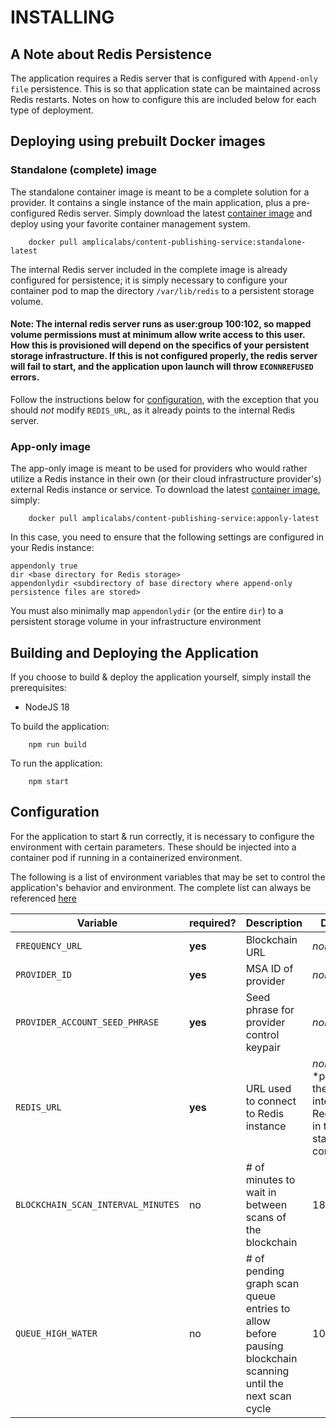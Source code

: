 # INSTALLING

## A Note about Redis Persistence

The application requires a Redis server that is configured with `Append-only file` persistence. This is so that application state can be maintained across Redis restarts. Notes on how to configure this are included below for each type of deployment.


## Deploying using prebuilt Docker images

### Standalone (complete) image

The standalone container image is meant to be a complete solution for a provider. It contains a single instance of the main application, plus a pre-configured Redis server. Simply download the latest [container image](https://hub.docker.com/r/amplicalabs/content-publishing-service/) and deploy using your favorite container management system.
```
    docker pull amplicalabs/content-publishing-service:standalone-latest
```

The internal Redis server included in the complete image is already configured for persistence; it is simply necessary to configure your container pod to map the directory `/var/lib/redis` to a persistent storage volume.

#### Note: The internal redis server runs as user:group 100:102, so mapped volume permissions must at minimum allow write access to this user. How this is provisioned will depend on the specifics of your persistent storage infrastructure. If this is not configured properly, the redis server will fail to start, and the application upon launch will throw `ECONNREFUSED` errors.

Follow the instructions below for [configuration](#configuration), with the exception that you should _not_ modify `REDIS_URL`, as it already points to the internal Redis server.

### App-only image

The app-only image is meant to be used for providers who would rather utilize a Redis instance in their own (or their cloud infrastructure provider's) external Redis instance or service. To download the latest [container image](https://hub.docker.com/r/amplicalabs/content-publishing-service/), simply:
```
    docker pull amplicalabs/content-publishing-service:apponly-latest
```
In this case, you need to ensure that the following settings are configured in your Redis instance:
```
appendonly true
dir <base directory for Redis storage>
appendonlydir <subdirectory of base directory where append-only persistence files are stored>
```

You must also minimally map `appendonlydir` (or the entire `dir`) to a persistent storage volume in your infrastructure environment

## Building and Deploying the Application

If you choose to build & deploy the application yourself, simply install the prerequisites:
* NodeJS 18

To build the application:
```
    npm run build
```

To run the application:
```
    npm start
```

## Configuration

For the application to start & run correctly, it is necessary to configure the environment with certain parameters. These should be injected into a container pod if running in a containerized environment.

The following is a list of environment variables that may be set to control the application's behavior and environment. The complete list can always be referenced [here](./env.template)

|Variable|required?|Description|Default|
|-|-|-|-|
|`FREQUENCY_URL`|**yes**|Blockchain URL|_none_|
|`PROVIDER_ID`|**yes**|MSA ID of provider|_none_|
|`PROVIDER_ACCOUNT_SEED_PHRASE`|**yes**|Seed phrase for provider control keypair|_none_|
|`REDIS_URL`|**yes**|URL used to connect to Redis instance|_none_<br/>\*preset to the internal Redis URL in the standalone container|
|`BLOCKCHAIN_SCAN_INTERVAL_MINUTES`|no|# of minutes to wait in between scans of the blockchain|180|
|`QUEUE_HIGH_WATER`|no|# of pending graph scan queue entries to allow before pausing blockchain scanning until the next scan cycle|1000|
